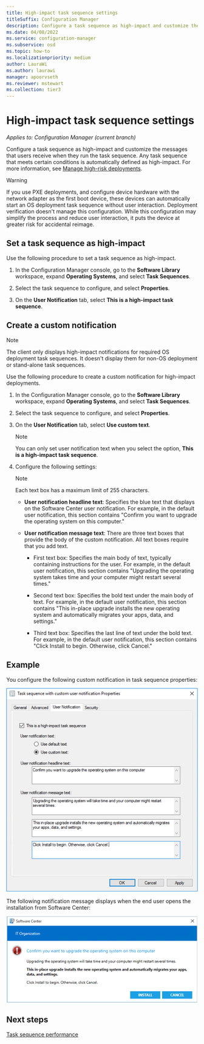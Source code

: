 ```yaml
---
title: High-impact task sequence settings
titleSuffix: Configuration Manager
description: Configure a task sequence as high-impact and customize the messages that users receive when they run the task sequence.
ms.date: 04/08/2022
ms.service: configuration-manager
ms.subservice: osd
ms.topic: how-to
ms.localizationpriority: medium
author: LauraWi
ms.author: laurawi
manager: apoorvseth
ms.reviewer: mstewart
ms.collection: tier3
---
```


# High-impact task sequence settings

*Applies to: Configuration Manager (current branch)*

Configure a task sequence as high-impact and customize the messages that users receive when they run the task sequence. Any task sequence that meets certain conditions is automatically defined as high-impact. For more information, see [Manage high-risk deployments](../../core/servers/manage/settings-to-manage-high-risk-deployments.md).

> [!WARNING]
> If you use PXE deployments, and configure device hardware with the network adapter as the first boot device, these devices can automatically start an OS deployment task sequence without user interaction. Deployment verification doesn't manage this configuration. While this configuration may simplify the process and reduce user interaction, it puts the device at greater risk for accidental reimage.

## Set a task sequence as high-impact

Use the following procedure to set a task sequence as high-impact.

1. In the Configuration Manager console, go to the **Software Library** workspace, expand **Operating Systems**, and select **Task Sequences**.

2. Select the task sequence to configure, and select **Properties**.

3. On the **User Notification** tab, select **This is a high-impact task sequence**.

## Create a custom notification

> [!NOTE]
> The client only displays high-impact notifications for required OS deployment task sequences. It doesn't display them for non-OS deployment or stand-alone task sequences.

Use the following procedure to create a custom notification for high-impact deployments.

1. In the Configuration Manager console, go to the **Software Library** workspace, expand **Operating Systems**, and select **Task Sequences**.

2. Select the task sequence to configure, and select **Properties**.

3. On the **User Notification** tab, select **Use custom text**.

    > [!NOTE]
    > You can only set user notification text when you select the option, **This is a high-impact task sequence**.

4. Configure the following settings:

    > [!NOTE]
    > Each text box has a maximum limit of 255 characters.

    - **User notification headline text**: Specifies the blue text that displays on the Software Center user notification. For example, in the default user notification, this section contains "Confirm you want to upgrade the operating system on this computer."

    - **User notification message text**: There are three text boxes that provide the body of the custom notification. All text boxes require that you add text.

        - First text box: Specifies the main body of text, typically containing instructions for the user. For example, in the default user notification, this section contains "Upgrading the operating system takes time and your computer might restart several times."

        - Second text box: Specifies the bold text under the main body of text. For example, in the default user notification, this section contains "This in-place upgrade installs the new operating system and automatically migrates your apps, data, and settings."

        - Third text box: Specifies the last line of text under the bold text. For example, in the default user notification, this section contains "Click Install to begin. Otherwise, click Cancel."

## Example

You configure the following custom notification in task sequence properties:

![Customized User Notification tab of task sequence properties.](../media/user-notification.png)

The following notification message displays when the end user opens the installation from Software Center:

![Customized task sequence notification to the end user from Software Center.](../media/user-notification-enduser.png)

## Next steps

[Task sequence performance](task-sequence-performance.md)
